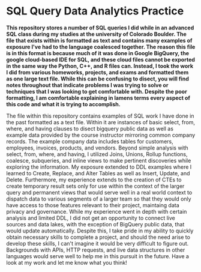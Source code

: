 # SQL Query Data Analytics Practice

**This repository stores a number of SQL queries I did while in an advanced SQL class during my studies at the university of Colorado Boulder.
The file that exists within is formatted as text and contains many examples of exposure I've had to the language coalesced together. The reason this
file is in this format is because much of it was done in Google BigQuery, the google cloud-based IDE for SQL, and these cloud files cannot be exported
in the same way the Python, C++, and R files can. Instead, I took the work I did from various homeworks, projects, and exams and formatted them as one
large text file. While this can be confusing to disect, you will find notes throughout that indicate problems I was trying to solve or techniques
that I was looking to get comfortable with. Despite the poor formatting, I am comfortable explaining in lamens terms every aspect of this code
and what it is trying to accomplish.**

The file within this repository contains examples of SQL work I have done in the past formatted as a text file. Within it are instances of basic
select, from, where, and having clauses to disect bigquery public data as well as example data provided by the course instructor mirroring common
company records. The example company data includes tables for customers, employees, invoices, products, and vendors. Beyond simple analysis with
select, from, where, and having, I utilized Joins, Unions, Rollup functions, coalesce, subqueries, and inline views to make pertinent discoveries
while exploring the information. My exposure extended to DDL examples where I learned to Create, Replace, and Alter Tables as well as Insert, Update, and 
Delete. Furthermore, my experience extends to the creation of CTEs to create temporary result sets only for use within the context of the larger query
and permanent views that would serve well in a real world context to dispatch data to various segments of a larger team so that they would only have
access to those features relevant to their project, maintaing data privacy and governance. While my experience went in depth with certain analysis
and limited DDL, I did not get an opportunity to connect live sources and data lakes, with the exception of BigQuery public data, that would update 
automatically. Despite this, I take pride in my ability to quickly obtain necessary skills to complete a project, and should the need arise to develop
these skills, I can't imagine it would be very difficult to figure out. Backgrounds with APIs, HTTP requests, and live data structures in other 
languages would serve well to help me in this pursuit in the future. Have a look at my work and let me know what you think!
